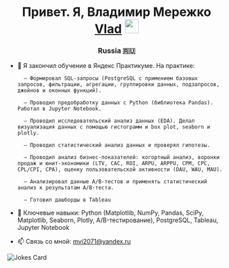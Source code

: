 <h1 align="center">Привет. Я, Владимир Мережко <a href="https://daniilshat.ru/" target="_blank">Vlad</a> 
<img src="https://github.com/blackcater/blackcater/raw/main/images/Hi.gif" height="32"/></h1>
<h3 align="center">Russia 🇷🇺</h3>

- 🌱 Я закончил обучение в Яндекс Практикуме. На практике:

        — Формировал SQL-запросы (PostgreSQL с примением базовых запросов, фильтрации, агрегации, группировки данных, подзапросов, джойнов и оконных функций).

        — Проводил предобработку данных с Python (библиотека Pandas). Работал в Jupyter Notebook.

        — Проводил исследовательский анализ данных (EDA). Делал визуализация данных с помощью гистограмм и box plot, seaborn и plotly.

        — Проводил статистический анализ данных и проверял гипотезы.

        — Проводил анализ бизнес-показателей: когортный анализ, воронки продаж и юнит-экономики (LTV, CAC, ROI, ARPU, ARPPU, СPM, СPC, CPL/CPI, CPA), оценку пользовательской активности (DAU, WAU, MAU).

        — Анализировал данные A/B-тестов и применять статистический анализ к результатам A/B-теста.

        — Готовил дашборды в Tableau
- 💞️ Ключевые навыки: Python (Matplotlib, NumPy, Pandas, SciPy, Matplotlib, Seaborn, Plotly, A/B-тестирование), PostgreSQL, Tableau, Jupyter Notebook
- 📫 Связь со мной: mvi2071@yandex.ru
  
<!---
VladCrim/VladCrim is a ✨ special ✨ repository because its `README.md` (this file) appears on your GitHub profile.
You can click the Preview link to take a look at your changes.
--->

<img src="https://readme-jokes.vercel.app/api" alt="Jokes Card" />
